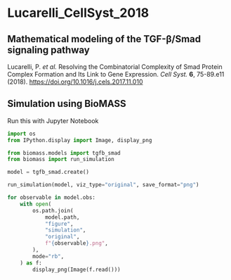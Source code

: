 # Lucarelli_CellSyst_2018

## Mathematical modeling of the TGF-β/Smad signaling pathway

Lucarelli, P. _et al._ Resolving the Combinatorial Complexity of Smad Protein Complex Formation and Its Link to Gene Expression. _Cell Syst._ **6**, 75-89.e11 (2018). https://doi.org/10.1016/j.cels.2017.11.010

## Simulation using BioMASS

Run this with Jupyter Notebook

```python
import os
from IPython.display import Image, display_png

from biomass.models import tgfb_smad
from biomass import run_simulation

model = tgfb_smad.create()

run_simulation(model, viz_type="original", save_format="png")

for observable in model.obs:
    with open(
        os.path.join(
            model.path,
            "figure",
            "simulation",
            "original",
            f"{observable}.png",
        ),
        mode="rb",
    ) as f:
        display_png(Image(f.read()))
```
